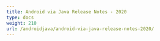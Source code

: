 ```yaml
---
title: Android via Java Release Notes - 2020
type: docs
weight: 210
url: /androidjava/android-via-java-release-notes-2020/
---
```



